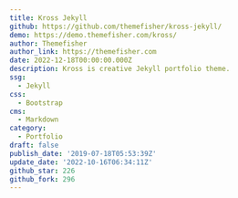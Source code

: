 ```yaml
---
title: Kross Jekyll
github: https://github.com/themefisher/kross-jekyll/
demo: https://demo.themefisher.com/kross/
author: Themefisher
author_link: https://themefisher.com
date: 2022-12-18T00:00:00.000Z
description: Kross is creative Jekyll portfolio theme.
ssg:
  - Jekyll
css:
  - Bootstrap
cms:
  - Markdown
category:
  - Portfolio
draft: false
publish_date: '2019-07-18T05:53:39Z'
update_date: '2022-10-16T06:34:11Z'
github_star: 226
github_fork: 296
---
```

